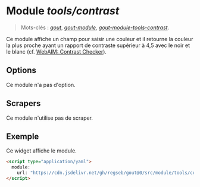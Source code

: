 # Module _tools/contrast_

> Mots-clés :
> [_gout_](https://github.com/search?q=_gout_+language%3AMarkdown&type=Code&l=Markdown),
> [_gout-module_](https://github.com/search?q=_gout-module_+language%3AMarkdown&type=Code&l=Markdown),
> [_gout-module-tools-contrast_](https://github.com/search?q=_gout-module-tools-contrast_+language%3AMarkdown&type=Code&l=Markdown).

Ce module affiche un champ pour saisir une couleur et il retourne la couleur la
plus proche ayant un rapport de contraste supérieur à 4,5 avec le noir et le
blanc (cf.
[WebAIM: Contrast Checker](https://webaim.org/resources/contrastchecker/)).

## Options

Ce module n'a pas d'option.

## Scrapers

Ce module n'utilise pas de scraper.

## Exemple

Ce widget affiche le module.

```html
<script type="application/yaml">
  module:
    url: "https://cdn.jsdelivr.net/gh/regseb/gout@0/src/module/tools/conntrast/contrast.js"
</script>
```
